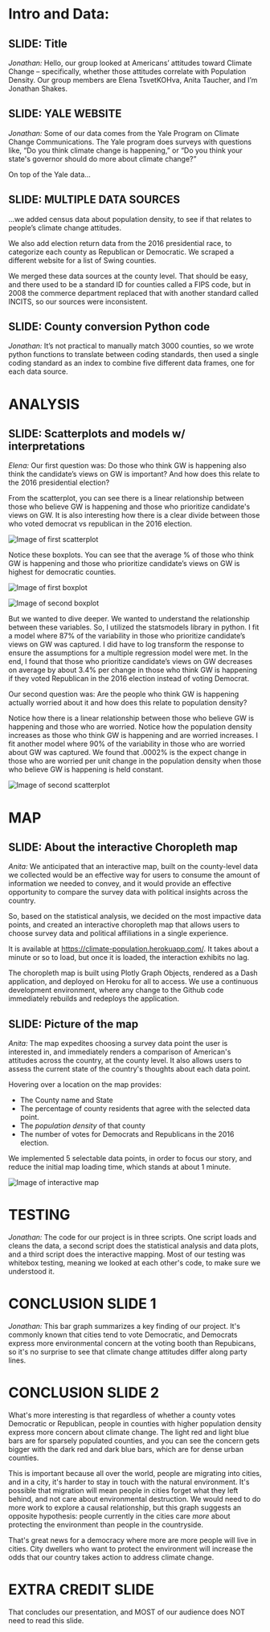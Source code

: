 # Intro and Data:
## SLIDE: Title 
*Jonathan:* Hello, our group looked at Americans’ attitudes toward Climate Change – specifically, whether those attitudes correlate with Population Density.  Our group members are Elena TsvetKOHva, Anita Taucher, and I’m Jonathan Shakes.

## SLIDE: YALE WEBSITE
*Jonathan:* Some of our data comes from the Yale Program on Climate Change Communications. The Yale program does surveys with questions like, “Do you think climate change is happening,” or “Do you think your state's governor should do more about climate change?” 

On top of the Yale data...

## SLIDE: MULTIPLE DATA SOURCES

...we added census data about population density, to see if that relates to people’s climate change attitudes.

We also add election return data from the 2016 presidential race, to categorize each county as Republican or Democratic. We scraped a different website for a list of Swing counties.  

We merged these data sources at the county level. That should be easy, and there used to be a standard ID for counties called a FIPS code, but in 2008 the commerce department replaced that with another standard called INCITS, so our sources were inconsistent.

## SLIDE: County conversion Python code
*Jonathan:* It’s not practical to manually match 3000 counties, so we wrote python functions to translate between coding standards, then used a single coding standard as an index to combine five different data frames, one for each data source.


# ANALYSIS
## SLIDE: Scatterplots and models w/ interpretations

*Elena:* Our first question was: Do those who think GW is happening also think the candidate’s views on GW is important? And how does this relate to the 2016 presidential election?

From the scatterplot, you can see there is a linear relationship between those who believe GW is happening and those who prioritize candidate's views on GW. It is also interesting how there is a clear divide between those who voted democrat vs republican in the 2016 election.  

![Image of first scatterplot](https://raw.githubusercontent.com/eltsvetk/CS5010_Project/main/scatterplot_CC_Political_Affiliation.png)

Notice these boxplots. You can see that the average % of those who think GW is happening and those who prioritize candidate’s views on GW is highest for democratic counties.

![Image of first boxplot](https://raw.githubusercontent.com/eltsvetk/CS5010_Project/main/statistical_analysis/images/boxplot1.png)

![Image of second boxplot](https://raw.githubusercontent.com/eltsvetk/CS5010_Project/main/statistical_analysis/images/boxplot2.png)

But we wanted to dive deeper. We wanted to understand the relationship between these variables. So, I utilized the statsmodels library in python. I fit a model where 87% of the variability in those who prioritize candidate’s views on GW was captured. I did have to log transform the response to ensure the assumptions for a multiple regression model were met. In the end, I found that those who prioritize candidate’s views on GW decreases on average by about 3.4% per change in those who think GW is happening if they voted Republican in the 2016 election instead of voting Democrat. 

Our second question was: Are the people who think GW is happening actually worried about it and how does this relate to population density?

Notice how there is a linear relationship between those who believe GW is happening and those who are worried. Notice how the population density increases as those who think GW is happening and are worried increases. I fit another model where 90% of the variability in those who are worried about GW was captured. We found that .0002% is the expect change in those who are worried per unit change in the population density when those who believe GW is happening is held constant. 

![Image of second scatterplot](https://raw.githubusercontent.com/eltsvetk/CS5010_Project/main/statistical_analysis/images/scatterplot_CC_PopDensity.png)

# MAP
## SLIDE: About the interactive Choropleth map

*Anita:* We anticipated that an interactive map, built on the county-level data we collected would be an effective way for users to consume the amount of information we needed to convey, and it would provide an effective opportunity to compare the survey data with political insights across the country.  

So, based on the statistical analysis, we decided on the most impactive data points, and created an interactive choropleth map that allows users to choose survey data and political affiliations in a single experience.

It is available at https://climate-population.herokuapp.com/.  It takes about a minute or so to load, but once it is loaded, the interaction exhibits no lag.

The choropleth map is built using Plotly Graph Objects, rendered as a Dash application, and deployed on Heroku for all to access.  We use a continuous development environment, where any change to the Github code immediately rebuilds and redeploys the application.

## SLIDE: Picture of the map

*Anita:* The map expedites choosing a survey data point the user is interested in, and immediately renders a comparison of American's attitudes across the country, at the county level.  It also allows users to assess the current state of the country's thoughts about each data point.

Hovering over a location on the map provides: 
*	The County name and State
*	The percentage of county residents that agree with the selected data point.
*	The *population density* of that county
*	The number of votes for Democrats and Republicans in the 2016 election.  

We implemented 5 selectable data points, in order to focus our story, and reduce the initial map loading time, which stands at about 1 minute.

![Image of interactive map](https://github.com/eltsvetk/CS5010_Project/blob/main/interactive-map/InteractiveMap-ScreenShot.png)

# TESTING 
*Jonathan:* The code for our project is in three scripts. One script loads and cleans the data, a second script does the statistical analysis and data plots, and a third script does the interactive mapping. Most of our testing was whitebox testing, meaning we looked at each other's code, to make sure we understood it. 

# CONCLUSION SLIDE 1
*Jonathan:* This bar graph summarizes a key finding of our project. It's commonly known that cities tend to vote Democratic, and Democrats express more environmental concern at the voting booth than Repubicans, so it's no surprise to see that climate change attitudes differ along party lines.

# CONCLUSION SLIDE 2

What's more interesting is that regardless of whether a county votes Democratic or Republican, people in counties with higher population density express more concern about climate change. The light red and light blue bars are for sparsely populated counties, and you can see the concern gets bigger with the dark red and dark blue bars, which are for dense urban counties.
 
This is important because all over the world, people are migrating into cities, and in a city, it's harder to stay in touch with the natural environment. It's possible that migration will mean people in cities forget what they left behind, and not care about environmental destruction.  We would need to do more work to explore a causal relationship, but this graph suggests an opposite hypothesis: people currently in the cities care *more* about protecting the environment than people in the countryside. 

That's great news for a democracy where more are more people will live in cities. City dwellers who want to protect the environment will increase the odds that our country takes action to address climate change.

# EXTRA CREDIT SLIDE

That concludes our presentation, and MOST of our audience does NOT need to read this slide.




